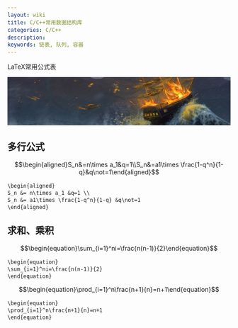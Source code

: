 ```yaml
---
layout: wiki
title: C/C++常用数据结构库
categories: C/C++
description: 
keywords: 链表, 队列, 容器
---
```


LaTeX常用公式表

![](/images/ALGO/M7.png)

## 多行公式

$$\begin{aligned}S_n&=n\times a_1&q=1\\S_n&=a1\times \frac{1-q^n}{1-q}&q\not=1\end{aligned}$$

```
\begin{aligned}
S_n &= n\times a_1 &q=1 \\
S_n &= a1\times \frac{1-q^n}{1-q} &q\not=1
\end{aligned}
```

## 求和、乘积

$$\begin{equation}\sum_{i=1}^ni=\frac{n(n-1)}{2}\end{equation}$$

```
\begin{equation}
\sum_{i=1}^ni=\frac{n(n-1)}{2}
\end{equation}
```

$$\begin{equation}\prod_{i=1}^n\frac{n+1}{n}=n+1\end{equation}$$

```
\begin{equation}
\prod_{i=1}^n\frac{n+1}{n}=n+1
\end{equation}
```


